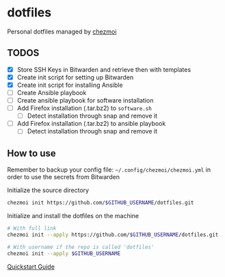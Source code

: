# dotfiles

Personal dotfiles managed by [chezmoi](https://www.chezmoi.io)

## TODOS

- [x] Store SSH Keys in Bitwarden and retrieve then with templates
- [x] Create init script for setting up Bitwarden
- [x] Create init script for installing Ansible
- [ ] Create Ansible playbook
- [ ] Create ansible playbook for software installation
- [ ] Add Firefox installation (.tar.bz2) to `software.sh`
    - [ ] Detect installation through snap and remove it
- [ ] Add Firefox installation (.tar.bz2) to ansible playbook
    - [ ] Detect installation through snap and remove it

## How to use

Remember to backup your config file: `~/.config/chezmoi/chezmoi.yml` in order to use the secrets from Bitwarden

Initialize the source directory
```sh
chezmoi init https://github.com/$GITHUB_USERNAME/dotfiles.git
```

Initialize and install the dotfiles on the machine
```sh
# With full link
chezmoi init --apply https://github.com/$GITHUB_USERNAME/dotfiles.git

# With username if the repo is called 'dotfiles'
chezmoi init --apply $GITHUB_USERNAME
```

[Quickstart Guide](https://www.chezmoi.io/quick-start/#start-using-chezmoi-on-your-current-machine)
